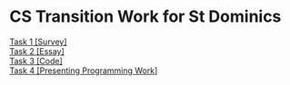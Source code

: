 # CS Transition Work for St Dominics

[Task 1 [Survey]](Documents/Survey.pdf)  
[Task 2 [Essay]](Documents/Essay.pdf)  
[Task 3 [Code]](Code)  
[Task 4 [Presenting Programming Work]](Documents/PresentingWork.pdf)  
